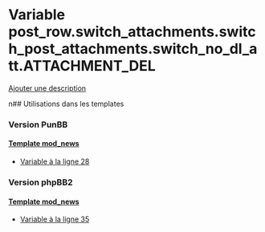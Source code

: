 # Variable post_row.switch_attachments.switch_post_attachments.switch_no_dl_att.ATTACHMENT_DEL
[Ajouter une description](https://fa-tvars.appspot.com/post_row.switch_attachments.switch_post_attachments.switch_no_dl_att.ATTACHMENT_DEL)

n## Utilisations dans les templates

### Version PunBB

#### [Template mod_news](punbb/mod_news.md)
* [Variable à la ligne 28](../punbb/mod_news.tpl#L28)

### Version phpBB2

#### [Template mod_news](subsilver/mod_news.md)
* [Variable à la ligne 35](../subsilver/mod_news.tpl#L35)